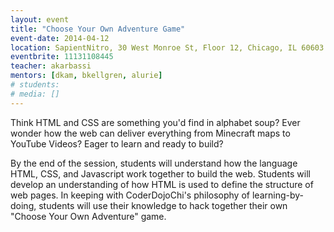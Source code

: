 ```yaml
---
layout: event
title: "Choose Your Own Adventure Game"
event-date: 2014-04-12
location: SapientNitro, 30 West Monroe St, Floor 12, Chicago, IL 60603
eventbrite: 11131108445
teacher: akarbassi
mentors: [dkam, bkellgren, alurie]
# students:
# media: []
---
```


Think HTML and CSS are something you'd find in alphabet soup? Ever wonder how the web can deliver everything from Minecraft maps to YouTube Videos? Eager to learn and ready to build?

By the end of the session, students will understand how the language HTML, CSS, and Javascript work together to build the web. Students will develop an understanding of how HTML is used to define the structure of web pages. In keeping with CoderDojoChi's philosophy of learning-by-doing, students will use their knowledge to hack together their own "Choose Your Own Adventure" game.
